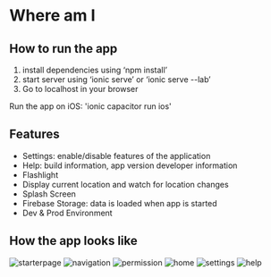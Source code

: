 # Where am I

## How to run the app
1. install dependencies using ‘npm install’
2. start server using ‘ionic serve’  or ‘ionic serve --lab’
3. Go to localhost in your browser

Run the app on iOS:
'ionic capacitor run ios'

## Features
- Settings: enable/disable features of the application
- Help: build information, app version developer information
- Flashlight 
- Display current location and watch for location changes
- Splash Screen
- Firebase Storage: data is loaded when app is started
- Dev & Prod Environment

## How the app looks like
![starterpage](https://user-images.githubusercontent.com/112976198/214297424-2551241a-45c9-4c37-be98-caebd0ef4243.PNG)
![navigation](https://user-images.githubusercontent.com/112976198/214297637-9cb405f8-6184-4892-a5ac-3043d5373786.PNG)
![permission](https://user-images.githubusercontent.com/112976198/214297596-f884811b-e91c-46c6-9e50-0d458d46020e.PNG)
![home](https://user-images.githubusercontent.com/112976198/214297457-4edc3367-c811-4477-b283-c18ed77c99b3.PNG)
![settings](https://user-images.githubusercontent.com/112976198/214297479-fd596481-1596-4ea2-af26-7322e415915c.PNG)
![help](https://user-images.githubusercontent.com/112976198/214297670-e8901209-60fb-4205-9de0-1a1283b5626c.PNG)


